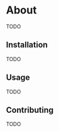 About
=====

TODO

Installation
------------

TODO

Usage
-----

TODO

Contributing
------------

TODO
